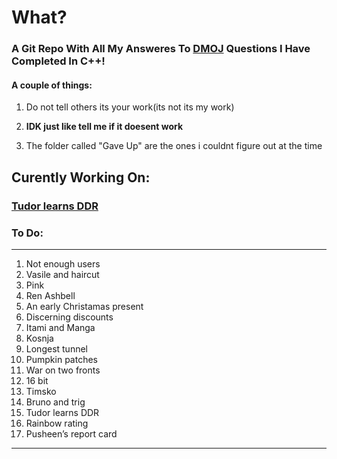 # What?
### A Git Repo With All My Answeres To [DMOJ](https://dmoj.ca/) Questions I Have Completed In C++!

#### A couple of things:

1) Do not tell others its your work(its not its my work)<b>

2) IDK just like tell me if it doesent work </b>

3) The folder called "Gave Up" are the ones i couldnt figure out at the time


## Curently Working On:<br>
### [Tudor learns DDR](https://dmoj.ca/problem/ddrp2)

### To Do:
---
1. Not enough users
2. Vasile and haircut
3. Pink
3. Ren Ashbell
4. An early Christamas present
5. Discerning discounts
6. Itami and Manga
7. Kosnja
8. Longest tunnel
9. Pumpkin patches
10. War on two fronts
11. 16 bit
12. Timsko
13. Bruno and trig
14. Tudor learns DDR
15. Rainbow rating
16. Pusheen’s report card
---